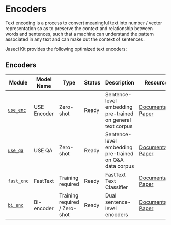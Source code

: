 # Encoders

Text encoding is a process to convert meaningful text into number / vector representation so as to preserve the context and relationship between words and sentences, such that a machine can understand the pattern associated in any text and can make out the context of sentences.

Jaseci Kit provides the following optimized text encoders:


## Encoders
| Module      | Model Name    | Type                    | Status       | Description                                                 | Resources                                 |
| ----------- | ------------- | ----------------------- | ------------ | ----------------------------------------------------------- | ----------------------------------------- |
| [`use_enc`](use_enc/README.md)   | USE Encoder   |    Zero-shot  |  Ready        | Sentence-level embedding pre-trained on general text corpus | [Documentation](use_enc/README.md) [Paper](https://arxiv.org/abs/1803.11175) |
| [`use_qa`](use_qa/README.md)    | USE QA                    | Zero-shot               | Ready        | Sentence-level embedding pre-trained on Q&A data corpus     | [Documentation](use_qa/README.md) [Paper](https://arxiv.org/abs/1803.11175) |
| [`fast_enc`](fast_enc/README.md)  | FastText      | Training required           | Ready        | FastText Text Classifier                                    | [Documentation](fast_enc/README.md)  [Paper](https://arxiv.org/abs/1712.09405) |
| [`bi_enc`](bi_enc/README.md)    | Bi-encoder         | Training required / Zero-shot | Ready        | Dual sentence-level encoders                                | [Documentation](bi_enc/README.md)  [Paper](https://arxiv.org/abs/1803.11175) |
